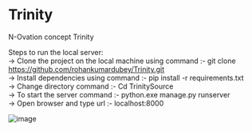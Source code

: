 # Trinity
N-Ovation concept Trinity <br />

Steps to run the local server: <br />
-> Clone the project on the local machine using command :- git clone https://github.com/rohankumardubey/Trinity.git  <br />
-> Install dependencies using command :- pip install -r requirements.txt <br />
-> Change directory command :- Cd TrinitySource <br />
-> To start the server command :- python.exe manage.py runserver <br />
-> Open browser and type url :- localhost:8000


![image](https://user-images.githubusercontent.com/82864904/144184454-bbd9da95-651e-4fde-9970-1e0f6ca3543c.png)
